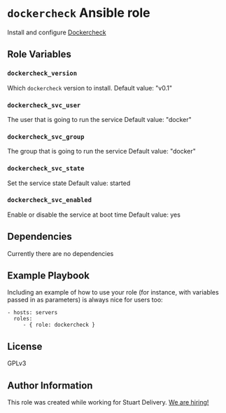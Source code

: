 `dockercheck` Ansible role
=========

Install and configure [Dockercheck](https://github.com/StuartApp/dockercheck)


Role Variables
--------------

### `dockercheck_version`

Which `dockercheck` version to install.
Default value: "v0.1"

### `dockercheck_svc_user`

The user that is going to run the service
Default value: "docker"

### `dockercheck_svc_group`

The group that is going to run the service
Default value: "docker"

### `dockercheck_svc_state`

Set the service state
Default value: started

### `dockercheck_svc_enabled`

Enable or disable the service at boot time
Default value: yes

Dependencies
------------

Currently there are no dependencies

Example Playbook
----------------

Including an example of how to use your role (for instance, with variables passed in as parameters) is always nice for users too:

    - hosts: servers
      roles:
         - { role: dockercheck }

License
-------

GPLv3

Author Information
------------------

This role was created while working for Stuart Delivery. [We are hiring!](https://stuart.com/careers/)
